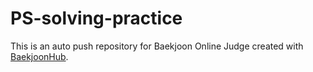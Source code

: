 # PS-solving-practice
This is an auto push repository for Baekjoon Online Judge created with [BaekjoonHub](https://github.com/BaekjoonHub/BaekjoonHub).
